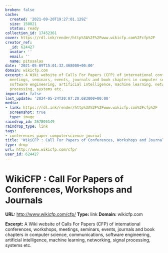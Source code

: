 ```yaml
---
broken: false
cache:
  created: '2021-09-20T19:27:01.129Z'
  size: 150021
  status: ready
collection_id: 17452361
cover: https://rdl.ink/render/http%3A%2F%2Fwww.wikicfp.com%2Fcfp%2F
creator_ref:
  _id: 624427
  avatar: ''
  email: ''
  name: pitosalas
date: '2021-05-09T15:01:32.468000+00:00'
domain: wikicfp.com
excerpt: A Wiki website of Calls For Papers (CFP) of international conferences, workshops,
  meetings, seminars, events, journals and book chapters in computer science, communications,
  software engineering, artificial intelligence, machine learning, networking, signal
  processing, systems etc.
important: false
last_update: '2024-05-24T20:07:20.683000+00:00'
media:
- link: https://rdl.ink/render/http%3A%2F%2Fwww.wikicfp.com%2Fcfp%2F
  screenshot: true
  type: image
raindrop_id: 267805149
raindrop_type: link
tags:
- conferences paper computerscience journal
title: 'WikiCFP : Call For Papers of Conferences, Workshops and Journals'
type: drop
url: http://www.wikicfp.com/cfp/
user_id: 624427
---
```


# WikiCFP : Call For Papers of Conferences, Workshops and Journals

**URL:** http://www.wikicfp.com/cfp/
**Type:** link
**Domain:** wikicfp.com

**Excerpt:** A Wiki website of Calls For Papers (CFP) of international conferences, workshops, meetings, seminars, events, journals and book chapters in computer science, communications, software engineering, artificial intelligence, machine learning, networking, signal processing, systems etc.
